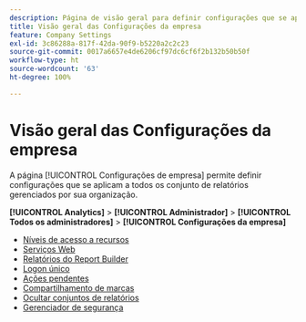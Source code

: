```yaml
---
description: Página de visão geral para definir configurações que se aplicam a todos os conjuntos de relatórios gerenciados por sua organização.
title: Visão geral das Configurações da empresa
feature: Company Settings
exl-id: 3c86288a-817f-42da-90f9-b5220a2c2c23
source-git-commit: 0017a6657e4de6206cf97dc6cf6f2b132b50b50f
workflow-type: ht
source-wordcount: '63'
ht-degree: 100%

---
```


# Visão geral das Configurações da empresa

A página [!UICONTROL Configurações de empresa] permite definir configurações que se aplicam a todos os conjunto de relatórios gerenciados por sua organização.

**[!UICONTROL Analytics]** > **[!UICONTROL Administrador]** > **[!UICONTROL Todos os administradores]** > **[!UICONTROL Configurações da empresa]**

+ [Níveis de acesso a recursos](feature-access-levels.md)
+ [Serviços Web](web-services-admin.md)
+ [Relatórios do Report Builder](report-builder-reports-admin.md)
+ [Logon único](single-signon-admin.md)
+ [Ações pendentes](pending-actions-admin.md)
+ [Compartilhamento de marcas](co-branding-admin.md)
+ [Ocultar conjuntos de relatórios](c-hide-report-suites.md)
+ [Gerenciador de segurança](security-manager.md)
